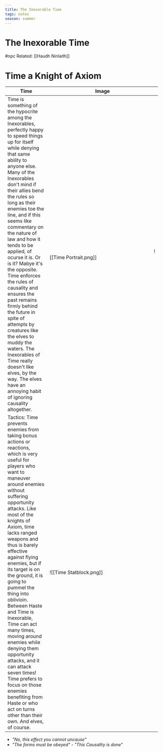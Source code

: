```yaml
---
title: The Inexorable Time
tags: notes
season: summer
---
```

 
# The Inexorable Time
#npc 
Related: [[Haudh Ninlaith]]  
# Time a Knight of Axiom
Time  | Image
-------|------------------------------------
 Time is something of the hypocrite among the Inexorables, perfectly happy to speed things up for itself while denying that same ability to anyone else. Many of the Inexorables don't mind if their allies bend the rules so long as their enemies toe the line, and if this seems like commentary on the nature of law and how it tends to be applied, of ocurse it is. Or is it? Mabye it's the opposite. Time enforces the rules of causality and ensures the past remains firmly behind the future in spite of attempts by creatures like the elves to muddy the waters. The Inexorables of Time really doesn't like elves, by the way. The elves have an annoying habit of ignoring causality altogether. | &nbsp;&nbsp;&nbsp;&nbsp;&nbsp;&nbsp;&nbsp;&nbsp;&nbsp;&nbsp;&nbsp;&nbsp;&nbsp;&nbsp;&nbsp;&nbsp;&nbsp;&nbsp;&nbsp;&nbsp;&nbsp;&nbsp;&nbsp;&nbsp;&nbsp;&nbsp;&nbsp;&nbsp;&nbsp;&nbsp;&nbsp;&nbsp;&nbsp;&nbsp;&nbsp;&nbsp;&nbsp;&nbsp;&nbsp;&nbsp;&nbsp;&nbsp;&nbsp;&nbsp;&nbsp;&nbsp;&nbsp;&nbsp;&nbsp;&nbsp;&nbsp;&nbsp;&nbsp;&nbsp;&nbsp;&nbsp;&nbsp;&nbsp;&nbsp;&nbsp;&nbsp;&nbsp;&nbsp;&nbsp;&nbsp;&nbsp;&nbsp;&nbsp;&nbsp;&nbsp;&nbsp;&nbsp;&nbsp;&nbsp;&nbsp;&nbsp;&nbsp;&nbsp;&nbsp;&nbsp;![[Time  Portrait.png]]
Tactics: Time prevents enemies from taking bonus actions or reactions, which is very useful for players who want to maneuver around enemies without suffering opportunity attacks. Like most of the knights of Axiom, time lacks ranged weapons and thus is barely effective against flying enemies, but if its target is on the ground, it is going to pummel the thing into oblivioin. Between Haste and Time is Inexorable, Time can act many times, moving around enemies while denying them opportunity attacks, and it can attack seven times! Time prefers to focus on those enemies benefiting from Haste or who act on turns other than their own. And elves, of course.| ![[Time Statblock.png]]





- *"No, this effect you cannot uncause"*
- *"The forms must be obeyed"* - *"This Causality is done"* 

















 

 
